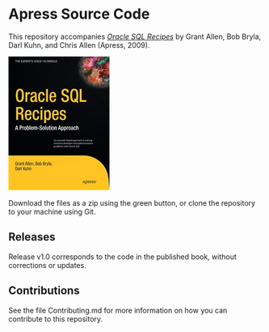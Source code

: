 # Apress Source Code

This repository accompanies [*Oracle SQL Recipes*](http://www.apress.com/9781430225096) by Grant Allen, Bob Bryla, Darl Kuhn, and Chris Allen (Apress, 2009).

![Cover image](9781430225096.jpg)

Download the files as a zip using the green button, or clone the repository to your machine using Git.

## Releases

Release v1.0 corresponds to the code in the published book, without corrections or updates.

## Contributions

See the file Contributing.md for more information on how you can contribute to this repository.
